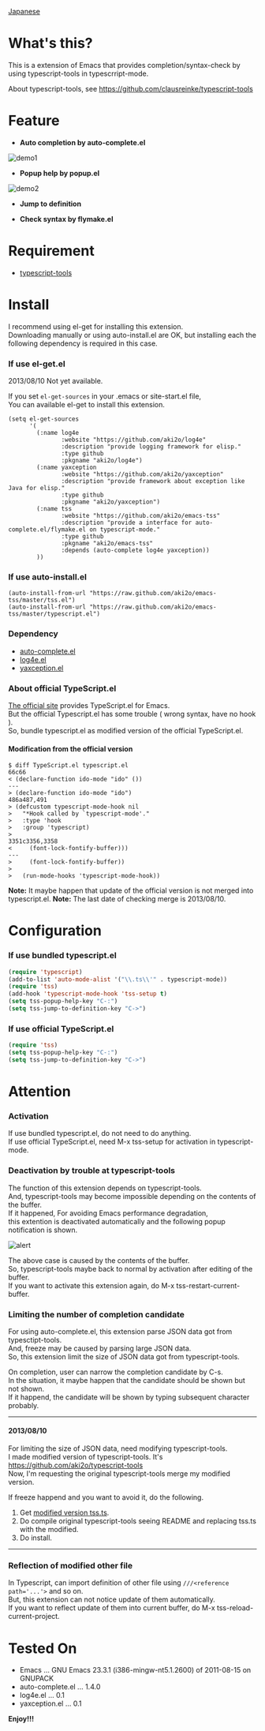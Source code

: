 [Japanese](https://github.com/aki2o/emacs-tss/blob/master/README-ja.md)

What's this?
============

This is a extension of Emacs that provides completion/syntax-check by using typescript-tools in typescrript-mode.

About typescript-tools, see https://github.com/clausreinke/typescript-tools


Feature
=======

* **Auto completion by auto-complete.el**

![demo1](image/demo1.png)

* **Popup help by popup.el**

![demo2](image/demo2.png)

* **Jump to definition**

* **Check syntax by flymake.el**


Requirement
===========

* [typescript-tools](https://github.com/clausreinke/typescript-tools)


Install
=======

I recommend using el-get for installing this extension.  
Downloading manually or using auto-install.el are OK,
but installing each the following dependency is required in this case.

### If use el-get.el

2013/08/10 Not yet available.  

If you set `el-get-sources` in your .emacs or site-start.el file,  
You can available el-get to install this extension.

    (setq el-get-sources
          '(
            (:name log4e
                   :website "https://github.com/aki2o/log4e"
                   :description "provide logging framework for elisp."
                   :type github
                   :pkgname "aki2o/log4e")
            (:name yaxception
                   :website "https://github.com/aki2o/yaxception"
                   :description "provide framework about exception like Java for elisp."
                   :type github
                   :pkgname "aki2o/yaxception")
            (:name tss
                   :website "https://github.com/aki2o/emacs-tss"
                   :description "provide a interface for auto-complete.el/flymake.el on typescript-mode."
                   :type github
                   :pkgname "aki2o/emacs-tss"
                   :depends (auto-complete log4e yaxception))
            ))
    
### If use auto-install.el

    (auto-install-from-url "https://raw.github.com/aki2o/emacs-tss/master/tss.el")
    (auto-install-from-url "https://raw.github.com/aki2o/emacs-tss/master/typescript.el")

### Dependency

* [auto-complete.el](https://github.com/auto-complete/auto-complete)
* [log4e.el](https://github.com/aki2o/log4e)
* [yaxception.el](https://github.com/aki2o/yaxception)

### About official TypeScript.el

[The official site](http://www.typescriptlang.org/) provides TypeScript.el for Emacs.  
But the official Typescript.el has some trouble ( wrong syntax, have no hook ).  
So, bundle typescript.el as modified version of the official TypeScript.el.  

#### Modification from the official version

    $ diff TypeScript.el typescript.el
    66c66
    < (declare-function ido-mode "ido" ())
    ---
    > (declare-function ido-mode "ido")
    486a487,491
    > (defcustom typescript-mode-hook nil
    >   "*Hook called by `typescript-mode'."
    >   :type 'hook
    >   :group 'typescript)
    > 
    3351c3356,3358
    <     (font-lock-fontify-buffer)))
    ---
    >     (font-lock-fontify-buffer))
    > 
    >   (run-mode-hooks 'typescript-mode-hook))

**Note:** It maybe happen that update of the official version is not merged into typescript.el.
**Note:** The last date of checking merge is 2013/08/10.


Configuration
=============

### If use bundled typescript.el

```lisp
(require 'typescript)
(add-to-list 'auto-mode-alist '("\\.ts\\'" . typescript-mode))
(require 'tss)
(add-hook 'typescript-mode-hook 'tss-setup t)
(setq tss-popup-help-key "C-:")
(setq tss-jump-to-definition-key "C->")
```

### If use official TypeScript.el

```lisp
(require 'tss)
(setq tss-popup-help-key "C-:")
(setq tss-jump-to-definition-key "C->")
```


Attention
=========

### Activation

If use bundled typescript.el, do not need to do anything.  
If use official TypeScript.el, need M-x tss-setup for activation in typescript-mode.  

### Deactivation by trouble at typescript-tools

The function of this extension depends on typescript-tools.  
And, typescript-tools may become impossible depending on the contents of the buffer.  
If it happened, For avoiding Emacs performance degradation,  
this extention is deactivated automatically and the following popup notification is shown.

![alert](image/alert.png)

The above case is caused by the contents of the buffer.  
So, typescript-tools maybe back to normal by activation after editing of the buffer.  
If you want to activate this extension again, do M-x tss-restart-current-buffer.

### Limiting the number of completion candidate

For using auto-complete.el, this extension parse JSON data got from typesctipt-tools.  
And, freeze may be caused by parsing large JSON data.  
So, this extension limit the size of JSON data got from typescript-tools.  

On completion, user can narrow the completion candidate by C-s.  
In the situation, it maybe happen that the candidate should be shown but not shown.  
If it happend, the candidate will be shown by typing subsequent character probably.  

----

#### 2013/08/10

For limiting the size of JSON data, need modifying typescript-tools.  
I made modified version of typescript-tools. It's https://github.com/aki2o/typescript-tools  
Now, I'm requesting the original typescript-tools merge my modified version.  

If freeze happend and you want to avoid it, do the following.

1. Get [modified version tss.ts](https://raw.github.com/aki2o/typescript-tools/maxresponses/tss.ts).
2. Do compile original typescript-tools seeing README and replacing tss.ts with the modified.
3. Do install.

----

### Reflection of modified other file

In Typescript, can import definition of other file using `///<reference path='...'>` and so on.  
But, this extension can not notice update of them automatically.  
If you want to reflect update of them into current buffer, do M-x tss-reload-current-project.


Tested On
=========

* Emacs ... GNU Emacs 23.3.1 (i386-mingw-nt5.1.2600) of 2011-08-15 on GNUPACK
* auto-complete.el ... 1.4.0
* log4e.el ... 0.1
* yaxception.el ... 0.1


**Enjoy!!!**

